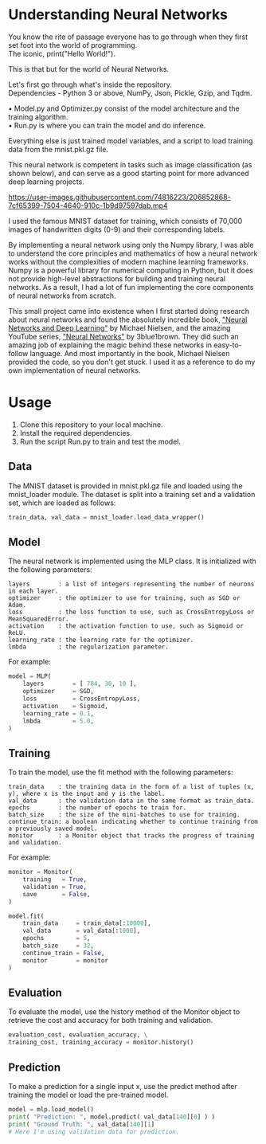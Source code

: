 # Understanding Neural Networks

You know the rite of passage everyone has to go through when they first set foot into the world of programming.  
The iconic, print("Hello World!").

This is that but for the world of Neural Networks.

Let's first go through what's inside the repository.    
Dependencies - Python 3 or above, NumPy, Json, Pickle, Gzip, and Tqdm.

• Model.py and Optimizer.py consist of the model architecture and the training algorithm.  
• Run.py is where you can train the model and do inference.

Everything else is just trained model variables, and a script to load training data from the mnist.pkl.gz file.

This neural network is competent in tasks such as image classification (as shown below), and can serve as a good starting point for more advanced deep learning projects.
 
https://user-images.githubusercontent.com/74816223/206852868-7cf65399-7504-4640-910c-1b9d97597dab.mp4

I used the famous MNIST dataset for training, which consists of 70,000 images of handwritten digits (0-9) and their corresponding labels.

By implementing a neural network using only the Numpy library, I was able to understand the core principles and mathematics of how a neural network works without the complexities of modern machine learning frameworks. Numpy is a powerful library for numerical computing in Python, but it does not provide high-level abstractions for building and training neural networks. As a result, I had a lot of fun implementing the core components of neural networks from scratch.

This small project came into existence when I first started doing research about neural networks and found the absolutely incredible book, ["Neural Networks and Deep Learning"](http://neuralnetworksanddeeplearning.com/) by Michael Nielsen, and the amazing YouTube series, ["Neural Networks"](https://youtube.com/playlist?list=PLZHQObOWTQDNU6R1_67000Dx_ZCJB-3pi) by 3blue1brown. They did such an amazing job of explaining the magic behind these networks in easy-to-follow language. And most importantly in the book, Michael Nielsen provided the code, so you don't get stuck. I used it as a reference to do my own implementation of neural networks.

# Usage
1. Clone this repository to your local machine.
2. Install the required dependencies.
3. Run the script Run.py to train and test the model.
## Data
The MNIST dataset is provided in mnist.pkl.gz file and loaded using the mnist_loader module. The dataset is split into a training set and a validation set, which are loaded as follows:

```python
train_data, val_data = mnist_loader.load_data_wrapper()
````
## Model
The neural network is implemented using the MLP class. It is initialized with the following parameters:
```
layers        : a list of integers representing the number of neurons in each layer.
optimizer     : the optimizer to use for training, such as SGD or Adam.
loss          : the loss function to use, such as CrossEntropyLoss or MeanSquaredError.
activation    : the activation function to use, such as Sigmoid or ReLU.
learning_rate : the learning rate for the optimizer.
lmbda         : the regularization parameter.
```
For example:

```python
model = MLP( 
	layers        = [ 784, 30, 10 ],
	optimizer     = SGD,
	loss          = CrossEntropyLoss,
	activation    = Sigmoid,
	learning_rate = 0.1,
	lmbda         = 5.0,
)
```
## Training
To train the model, use the fit method with the following parameters:

```
train_data    : the training data in the form of a list of tuples (x, y), where x is the input and y is the label.
val_data      : the validation data in the same format as train_data.
epochs        : the number of epochs to train for.
batch_size    : the size of the mini-batches to use for training.
continue_train: a boolean indicating whether to continue training from a previously saved model.
monitor       : a Monitor object that tracks the progress of training and validation.
```
For example:

```python
monitor = Monitor(
	training   = True,
	validation = True,
	save       = False,
)

model.fit(
	train_data     = train_data[:10000],
	val_data       = val_data[:1000],
	epochs         = 5,
	batch_size     = 32,
	continue_train = False,
	monitor        = monitor
)
```
## Evaluation
To evaluate the model, use the history method of the Monitor object to retrieve the cost and accuracy for both training and validation.

```python
evaluation_cost, evaluation_accuracy, \
training_cost, training_accuracy = monitor.history()
```
## Prediction
To make a prediction for a single input x, use the predict method after training the model or load the pre-trained model.
```python
model = mlp.load_model()
print( "Prediction: ", model.predict( val_data[140][0] ) )
print( "Ground Truth: ", val_data[140][1]  
# Here I'm using validation data for prediction.  
```
